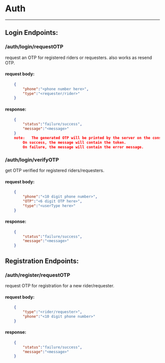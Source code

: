 # Auth
-------------------

## Login Endpoints:

###  /auth/login/requestOTP<br>
 request an OTP for registered riders or requesters. also works as resend OTP.

#### request body:
```json
	{
		"phone":"<phone number here>",
		"type":"<requester/rider>"
	}
```
#### response:
```json
	{
		"status":"failure/success",
		"message":"<message>"
	}
 	note: 	The generated OTP will be printed by the server on the console.
		On success, the message will contain the token.
		On failure, the message will contain the error message.
```


###  /auth/login/verifyOTP<br>
get OTP verified for registered riders/requesters.

#### request body:
```json
	{
		"phone":"<10 digit phone number>",
		"OTP":"<6 digit OTP here>",
		"type":"<userType here>"
	}
```
#### response:
```json
	{
		"status":"failure/success",
		"message":"<message>"
	}
```
## Registration Endpoints:

###  /auth/register/requestOTP<br>
request OTP for registration for a new rider/requester.

#### request body:
```json
	{
		"type":"<rider/requester>",
		"phone":"<10 digit phone number>"
	}
```
#### response:
```json
	{
		"status":"failure/success",
		"message":"<message>"
	}
```
